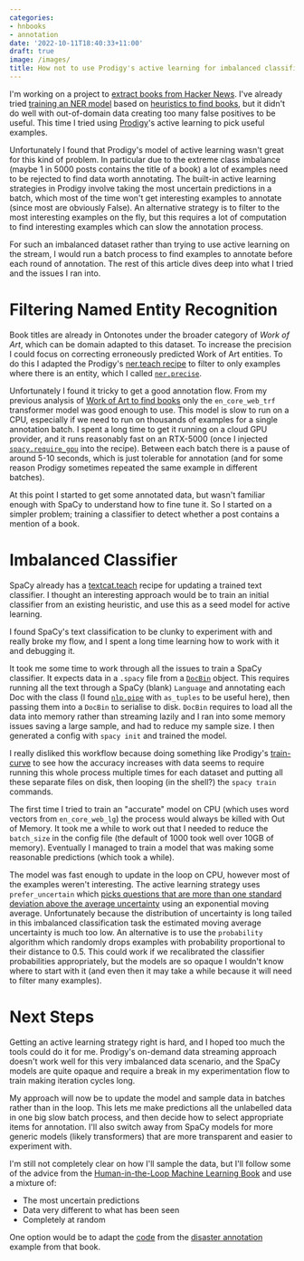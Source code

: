 ```yaml
---
categories:
- hnbooks
- annotation
date: '2022-10-11T18:40:33+11:00'
draft: true
image: /images/
title: How not to use Prodigy's active learning for imbalanced classification
---
```


I'm working on a project to [extract books from Hacker News](/book-title-ner-outline).
I've already tried [training an NER model](/how-not-book-ner) based on [heuristics to find books](/finding-book-heuristics), but it didn't do well with out-of-domain data creating too many false positives to be useful.
This time I tried using [Prodigy](https://prodi.gy/)'s active learning to pick useful examples.

Unfortunately I found that Prodigy's model of active learning wasn't great for this kind of problem.
In particular due to the extreme class imbalance (maybe 1 in 5000 posts contains the title of a book) a lot of examples need to be rejected to find data worth annotating.
The built-in active learning strategies in Prodigy involve taking the most uncertain predictions in a batch, which most of the time won't get interesting examples to annotate (since most are obviously False).
An alternative strategy is to filter to the most interesting examples on the fly, but this requires a lot of computation to find interesting examples which can slow the annotation process.

For such an imbalanced dataset rather than trying to use active learning on the stream, I would run a batch process to find examples to annotate before each round of annotation.
The rest of this article dives deep into what I tried and the issues I ran into.

# Filtering Named Entity Recognition

Book titles are already in Ontonotes under the broader category of *Work of Art*, which can be domain adapted to this dataset.
To increase the precision I could focus on correcting erroneously predicted Work of Art entities.
To do this I adapted the Prodigy's [ner.teach recipe](https://github.com/explosion/prodigy-recipes/blob/06e5e82f9e649dae5207e6ff0e847134b3b2a836/ner/ner_teach.py) to filter to only examples where there is an entity, which I called [`ner.precise`](https://github.com/EdwardJRoss/bookfinder/blob/38a6d71a299f391178817d86bcbf182ef34359c2/bookfinder/recipe.py).

Unfortunately I found it tricky to get a good annotation flow.
From my previous analysis of [Work of Art to find books](/book-ner-work-of-art) only the `en_core_web_trf` transformer model was good enough to use.
This model is slow to run on a CPU, especially if we need to run on thousands of examples for a single annotation batch.
I spent a long time to get it running on a cloud GPU provider, and it runs reasonably fast on an RTX-5000 (once I injected [`spacy.require_gpu`](https://spacy.io/api/top-level#spacy.require_gpu) into the recipe).
Between each batch there is a pause of around 5-10 seconds, which is just tolerable for annotation (and for some reason Prodigy sometimes repeated the same example in different batches).

At this point I started to get some annotated data, but wasn't familiar enough with SpaCy to understand how to fine tune it.
So I started on a simpler problem; training a classifier to detect whether a post contains a mention of a book.

# Imbalanced Classifier

SpaCy already has a [textcat.teach](https://prodi.gy/docs/recipes#textcat-teach) recipe for updating a trained text classifier.
I thought an interesting approach would be to train an initial classifier from an existing heuristic, and use this as a seed model for active learning.

I found SpaCy's text classification to be clunky to experiment with and really broke my flow, and I spent a long time learning how to work with it and debugging it.

It took me some time to work through all the issues to train a SpaCy classifier.
It expects data in a `.spacy` file from a [`DocBin`](https://spacy.io/api/docbin/) object.
This requires running all the text through a SpaCy (blank) `Language` and annotating each Doc with the class (I found [`nlp.pipe`](https://spacy.io/api/language#pipe) with `as_tuples` to be useful here), then passing them into a `DocBin` to serialise to disk.
`DocBin` requires to load all the data into memory rather than streaming lazily and I ran into some memory issues saving a large sample, and had to reduce my sample size.
I then generated a config with `spacy init` and trained the model.

I really disliked this workflow because doing something like Prodigy's [train-curve](https://prodi.gy/docs/recipes#train-curve) to see how the accuracy increases with data seems to require running this whole process multiple times for each dataset and putting all these separate files on disk, then looping (in the shell?) the `spacy train` commands.

The first time I tried to train an "accurate" model on CPU (which uses word vectors from `en_core_web_lg`) the process would always be killed with Out of Memory.
It took me a while to work out that I needed to reduce the `batch_size` in the config file (the default of 1000 took well over 10GB of memory).
Eventually I managed to train a model that was making some reasonable predictions (which took a while).

The model was fast enough to update in the loop on CPU, however most of the examples weren't interesting.
The active learning strategy uses `prefer_uncertain` which [picks questions that are more than one standard deviation above the average uncertainty](https://support.prodi.gy/t/prefer-uncertain-how-does-it-use-the-stream-to-pick-examples-to-score/131/2) using an exponential moving average.
Unfortunately because the distribution of uncertainty is long tailed in this imbalanced classification task the estimated moving average uncertainty is much too low.
An alternative is to use the `probability` algorithm which randomly drops examples with probability proportional to their distance to 0.5.
This could work if we recalibrated the classifier probabilities appropriately, but the models are so opaque I wouldn't know where to start with it (and even then it may take a while because it will need to filter many examples).

# Next Steps

Getting an active learning strategy right is hard, and I hoped too much the tools could do it for me.
Prodigy's on-demand data streaming approach doesn't work well for this very imbalanced data scenario, and the SpaCy models are quite opaque and require a break in my experimentation flow to train making iteration cycles long.

My approach will now be to update the model and sample data in batches rather than in the loop.
This lets me make predictions all the unlabelled data in one big slow batch process, and then decide how to select appropriate items for annotation.
I'll also switch away from SpaCy models for more generic models (likely transformers) that are more transparent and easier to experiment with.

I'm still not completely clear on how I'll sample the data, but I'll follow some of the advice from the [Human-in-the-Loop Machine Learning Book](book-review-human-loop-machine-learning/) and use a mixture of:

* The most uncertain predictions
* Data very different to what has been seen
* Completely at random

One option would be to adapt the [code](https://github.com/rmunro/pytorch_active_learning) from the [disaster annotation](/disaster-annotation) example from that book.
